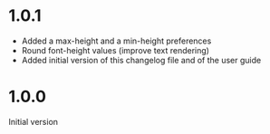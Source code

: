 1.0.1
=====

- Added a max-height and a min-height preferences
- Round font-height values (improve text rendering)
- Added initial version of this changelog file and of the user guide

1.0.0
=====

Initial version
